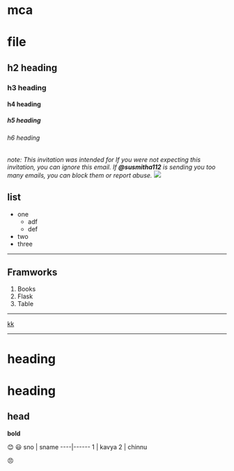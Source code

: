 # mca
# file
## h2 heading
### h3 heading
#### h4 heading
##### h5 heading
###### h6 heading


_note: This invitation was intended for If you were not expecting this invitation, you can ignore this email. If **@susmitha112** is sending you too many emails, you can block them or report abuse._
<img src="https://images.pexels.com/photos/736230/pexels-photo-736230.jpeg?auto=compress&cs=tinysrgb&dpr=1&w=500">
## list
- one
  - adf
  - def
- two
- three
____
## Framworks
1. Books
2. Flask
3. Table
_____
[kk](kc)

<hr>


<h1>heading</h1>

heading
============
head
------

<b>bold</b>

:blush:
:smiley:
sno | sname
----|------
1 | kavya
2 | chinnu

:angry:
